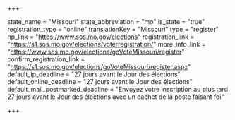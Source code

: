 +++

state_name = "Missouri"
state_abbreviation = "mo"
is_state = "true"
registration_type = "online"
translationKey = "Missouri"
type = "register"
hp_link = "https://www.sos.mo.gov/elections"
registration_link = "https://s1.sos.mo.gov/elections/voterregistration/"
more_info_link = "https://www.sos.mo.gov/elections/goVoteMissouri/register"
confirm_registration_link = "https://s1.sos.mo.gov/elections/goVoteMissouri/register.aspx"
default_ip_deadline = "27 jours avant le Jour des élections"
default_online_deadline = "27 jours avant le Jour des élections"
default_mail_postmarked_deadline = "Envoyez votre inscription au plus tard 27 jours avant le Jour des élections avec un cachet de la poste faisant foi"

+++